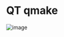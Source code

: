 # QT qmake 

![image](https://github.com/user-attachments/assets/2ef0769f-a3dc-434d-8fb8-0a4e318b3007)
